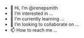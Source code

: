 - 👋 Hi, I’m @irenepsmith
- 👀 I’m interested in ...
- 🌱 I’m currently learning ...
- 💞️ I’m looking to collaborate on ...
- 📫 How to reach me ...

<!---
irenepsmith/irenepsmith is a ✨ special ✨ repository because its `README.md` (this file) appears on your GitHub profile.
You can click the Preview link to take a look at your changes.
--->
